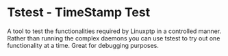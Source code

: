# Tstest - TimeStamp Test

A tool to test the functionalities required by Linuxptp in a controlled manner.
Rather than running the complex daemons you can use tstest to try out one
functionality at a time. Great for debugging purposes.
